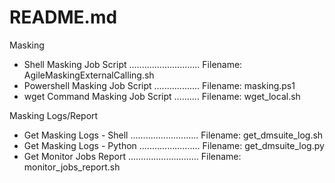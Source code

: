 # README.md



Masking 
- Shell Masking Job Script ............................ Filename: AgileMaskingExternalCalling.sh
- Powershell Masking Job Script .................. Filename: masking.ps1
- wget Command Masking Job Script .......... Filename: wget_local.sh

Masking Logs/Report
- Get Masking Logs - Shell ........................... Filename: get_dmsuite_log.sh
- Get Masking Logs - Python ........................ Filename: get_dmsuite_log.py
- Get Monitor Jobs Report ............................ Filename: monitor_jobs_report.sh
	
